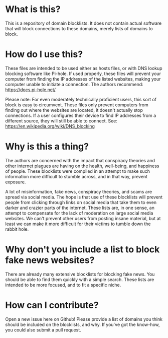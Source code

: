 # What is this?
This is a repository of domain blocklists. It does not contain actual software that will block connections to these domains, merely lists of domains to block.

# How do I use this?
These files are intended to be used either as hosts files, or with DNS lookup blocking software like Pi-hole. If used properly, these files will prevent your computer from finding the IP addresses of the listed websites, making your computer unable to initiate a connection. The authors recommend: https://docs.pi-hole.net/

Please note: For even moderately technically proficient users, this sort of block is easy to circumvent. These files only prevent computers from finding out where the websites are located, it doesn't actually stop connections. If a user configures their device to find IP addresses from a different source, they will still be able to connect. See: https://en.wikipedia.org/wiki/DNS_blocking

# Why is this a thing?
The authors are concerned with the impact that conspiracy theories and other internet plagues are having on the health, well-being, and happiness of people. These blocklists were compiled in an attempt to make such information more difficult to stumble across, and in that way, prevent exposure. 

A lot of misinformation, fake news, conspiracy theories, and scams are spread via social media. The hope is that use of these blocklists will prevent people from clicking through links on social media that take them to even darker and crazier parts of the internet. These lists are, in one sense, an attempt to compensate for the lack of moderation on large social media websites. We can't prevent other users from posting insane material, but at least we can make it more difficult for their victims to tumble down the rabbit hole.

# Why don't you include a list to block fake news websites?
There are already many extensive blocklists for blocking fake news. You should be able to find them quickly with a simple search. These lists are intended to be more focused, and to fit a specific niche.

# How can I contribute?
Open a new issue here on Github! Please provide a list of domains you think should be included on the blocklists, and why. If you've got the know-how, you could also submit a pull request.